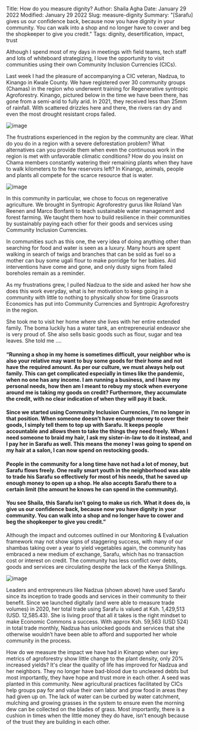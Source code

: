 Title: How do you measure dignity?
Author: Shaila Agha
Date: January 29 2022
Modified: January 29 2022
Slug: measure-dignity
Summary: "[Sarafu] gives us our confidence back, because now you have dignity in your community. You can walk into a shop and no longer have to cower and beg the shopkeeper to give you credit."
Tags: dignity, desertification, impact, trust

Although I spend most of my days in meetings with field teams, tech staff and lots of whiteboard strategizing, I love the opportunity to visit communities using their own Community Inclusion Currencies (CICs).

Last week I had the pleasure of accompanying a CIC veteran, Nadzua, to Kinango in Kwale County. We have registered over 30 community groups (Chamas) in the region who underwent training for Regenerative syntropic Agroforestry. Kinango, pictured below in the time we have been there, has gone from a semi-arid to fully arid. In 2021, they received less than 25mm of rainfall. With scattered drizzles here and there, the rivers ran dry and even the most drought resistant crops failed. 

![image](images/blog/measure-dignity1.webp)


The frustrations experienced in the region by the community are clear. What do you do in a region with a severe deforestation problem? What alternatives can you provide them when even the continuous work in the region is met with unfavorable climatic conditions? How do you insist on Chama members constantly watering their remaining plants when they have to walk kilometers to the few reservoirs left? In Kinango, animals, people and plants all compete for the scarce resource that is water. 

![image](images/blog/measure-dignity2.webp)

In this community in particular, we chose to focus on regenerative agriculture. We brought in Syntropic Agroforestry gurus like Roland Van Reenen and Marco Bonfanti to teach sustainable water management and forest farming. We taught them how to build resilience in their communities by sustainably paying each other for their goods and services using Community Inclusion Currencies. 

In communities such as this one, the very idea of doing anything other than searching for food and water is seen as a luxury. Many hours are spent walking in search of twigs and branches that can be sold as fuel so a mother can buy some ugali flour to make porridge for her babies. Aid interventions have come and gone, and only dusty signs from failed boreholes remain as a reminder.

As my frustrations grew, I pulled Nadzua to the side and asked her how she does this work everyday, what is her motivation to keep going in a community with little to nothing to physically show for time Grassroots Economics has put into Community Currencies and Syntropic Agroforestry in the region. 

She took me to visit her home where she lives with her entire extended family. The boma luckily has a water tank, an entrepreneurial endeavor she is very proud of. She also sells basic goods such as flour, sugar and tea leaves. She told me ....

#### “Running a shop in my home is sometimes difficult, your neighbor who is also your relative may want to buy some goods for their home and not have the required amount. As per our culture, we must always help out family. This can get complicated especially in times like the pandemic, when no one has any income. I am running a business, and I have my personal needs, how then am I meant to rebuy my stock when everyone around me is taking my goods on credit? Furthermore, they accumulate the credit, with no clear indication of when they will pay it back. 

#### Since we started using Community Inclusion Currencies, I’m no longer in that position. When someone doesn’t have enough money to cover their goods, I simply tell them to top up with Sarafu. It keeps people accountable and allows them to take the things they need freely. When I need someone to braid my hair, I ask my sister-in-law to do it instead, and I pay her in Sarafu as well. This means the money I was going to spend on my hair at a salon, I can now spend on restocking goods. 
 
#### People in the community for a long time have not had a lot of money, but Sarafu flows freely. One really smart youth in the neighborhood was able to trade his Sarafu so effectively for most of his needs, that he saved up enough money to open up a shop. He also accepts Sarafu there to a certain limit (the amount he knows he can spend in the community).

#### You see Shaila, this Sarafu isn’t going to make us rich. What it does do, is give us our confidence back, because now you have dignity in your community. You can walk into a shop and no longer have to cower and beg the shopkeeper to give you credit.” 

Although the impact and outcomes outlined in our Monitoring & Evaluation framework may not show signs of staggering success, with many of our shambas taking over a year to yield vegetables again, the community has embraced a new medium of exchange, Sarafu, which has no transaction cost or interest on credit. The community has less conflict over debts, goods and services are circulating despite the lack of the Kenya Shillings. 

![image](images/blog/measure-dignity3.webp)

Leaders and entrepreneurs like Nadzua (shown above) have used Sarafu since its inception to trade goods and services in their community to their benefit. Since we launched digitally (and were able to measure trade volumes) in 2020, her total trade using Sarafu is valued at Ksh. 1,429,513 (USD. 12,585.43). She is living proof that all it takes is the right mindset to make Economic Commons a success. With approx Ksh. 59,563 (USD 524) in total trade monthly, Nadzua has unlocked goods and services that she otherwise wouldn’t have been able to afford and supported her whole community in the process. 

How do we measure the impact we have had in Kinango when our key metrics of agroforestry show little change to the plant density, only 20% increased yields? It's clear the quality of life has improved for Nadzua and her neighbors. They no longer have bad-blood due to uncleared debts but most importantly, they have hope and trust more in each other. A seed was planted in this community. New agricultural practices facilitated by CICs help groups pay for and value their own labor and grow food in areas they had given up on. The lack of water can be curbed by water catchment, mulching and growing grasses in the system to ensure even the morning dew can be collected on the blades of grass. Most importantly, there is a cushion in times when the little money they do have, isn't enough because of the trust they are building in each other. 